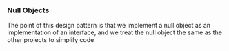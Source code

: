 ### Null Objects

The point of this design pattern is that we implement a null object as an implementation of an interface, and we treat the null object the same as the other projects to simplify code